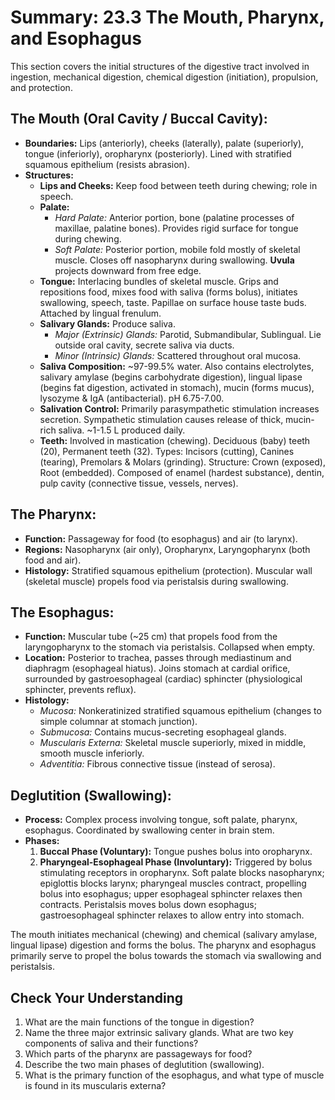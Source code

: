# Summary: 23.3 The Mouth, Pharynx, and Esophagus

This section covers the initial structures of the digestive tract involved in ingestion, mechanical digestion, chemical digestion (initiation), propulsion, and protection.

## The Mouth (Oral Cavity / Buccal Cavity):

*   **Boundaries:** Lips (anteriorly), cheeks (laterally), palate (superiorly), tongue (inferiorly), oropharynx (posteriorly). Lined with stratified squamous epithelium (resists abrasion).
*   **Structures:**
    *   **Lips and Cheeks:** Keep food between teeth during chewing; role in speech.
    *   **Palate:**
        *   *Hard Palate:* Anterior portion, bone (palatine processes of maxillae, palatine bones). Provides rigid surface for tongue during chewing.
        *   *Soft Palate:* Posterior portion, mobile fold mostly of skeletal muscle. Closes off nasopharynx during swallowing. **Uvula** projects downward from free edge.
    *   **Tongue:** Interlacing bundles of skeletal muscle. Grips and repositions food, mixes food with saliva (forms bolus), initiates swallowing, speech, taste. Papillae on surface house taste buds. Attached by lingual frenulum.
    *   **Salivary Glands:** Produce saliva.
        *   *Major (Extrinsic) Glands:* Parotid, Submandibular, Sublingual. Lie outside oral cavity, secrete saliva via ducts.
        *   *Minor (Intrinsic) Glands:* Scattered throughout oral mucosa.
    *   **Saliva Composition:** ~97-99.5% water. Also contains electrolytes, salivary amylase (begins carbohydrate digestion), lingual lipase (begins fat digestion, activated in stomach), mucin (forms mucus), lysozyme & IgA (antibacterial). pH 6.75-7.00.
    *   **Salivation Control:** Primarily parasympathetic stimulation increases secretion. Sympathetic stimulation causes release of thick, mucin-rich saliva. ~1-1.5 L produced daily.
    *   **Teeth:** Involved in mastication (chewing). Deciduous (baby) teeth (20), Permanent teeth (32). Types: Incisors (cutting), Canines (tearing), Premolars & Molars (grinding). Structure: Crown (exposed), Root (embedded). Composed of enamel (hardest substance), dentin, pulp cavity (connective tissue, vessels, nerves).

## The Pharynx:

*   **Function:** Passageway for food (to esophagus) and air (to larynx).
*   **Regions:** Nasopharynx (air only), Oropharynx, Laryngopharynx (both food and air).
*   **Histology:** Stratified squamous epithelium (protection). Muscular wall (skeletal muscle) propels food via peristalsis during swallowing.

## The Esophagus:

*   **Function:** Muscular tube (~25 cm) that propels food from the laryngopharynx to the stomach via peristalsis. Collapsed when empty.
*   **Location:** Posterior to trachea, passes through mediastinum and diaphragm (esophageal hiatus). Joins stomach at cardial orifice, surrounded by gastroesophageal (cardiac) sphincter (physiological sphincter, prevents reflux).
*   **Histology:**
    *   *Mucosa:* Nonkeratinized stratified squamous epithelium (changes to simple columnar at stomach junction).
    *   *Submucosa:* Contains mucus-secreting esophageal glands.
    *   *Muscularis Externa:* Skeletal muscle superiorly, mixed in middle, smooth muscle inferiorly.
    *   *Adventitia:* Fibrous connective tissue (instead of serosa).

## Deglutition (Swallowing):

*   **Process:** Complex process involving tongue, soft palate, pharynx, esophagus. Coordinated by swallowing center in brain stem.
*   **Phases:**
    1.  **Buccal Phase (Voluntary):** Tongue pushes bolus into oropharynx.
    2.  **Pharyngeal-Esophageal Phase (Involuntary):** Triggered by bolus stimulating receptors in oropharynx. Soft palate blocks nasopharynx; epiglottis blocks larynx; pharyngeal muscles contract, propelling bolus into esophagus; upper esophageal sphincter relaxes then contracts. Peristalsis moves bolus down esophagus; gastroesophageal sphincter relaxes to allow entry into stomach.

The mouth initiates mechanical (chewing) and chemical (salivary amylase, lingual lipase) digestion and forms the bolus. The pharynx and esophagus primarily serve to propel the bolus towards the stomach via swallowing and peristalsis.

## Check Your Understanding

1.  What are the main functions of the tongue in digestion?
2.  Name the three major extrinsic salivary glands. What are two key components of saliva and their functions?
3.  Which parts of the pharynx are passageways for food?
4.  Describe the two main phases of deglutition (swallowing).
5.  What is the primary function of the esophagus, and what type of muscle is found in its muscularis externa?
